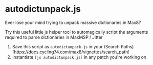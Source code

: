 # autodictunpack.js
Ever lose your mind trying to unpack massive dictionaries in Max8? 

Try this useful little js helper tool to automagically script the arguments required to parse dictionaries in MaxMSP / Jitter

1. Save this script as `autodictunpack.js` in your (Search Paths)[https://docs.cycling74.com/max8/vignettes/search_path] 
2. Instantiate `[js autodictunpack.js]` in any patch you're working on
